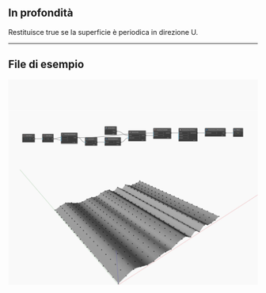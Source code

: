 ## In profondità
Restituisce true se la superficie è periodica in direzione U.
___
## File di esempio

![IsPeriodicInU](./Autodesk.DesignScript.Geometry.NurbsSurface.IsPeriodicInU_img.jpg)

